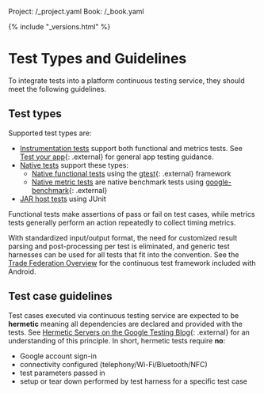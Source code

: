 Project: /_project.yaml
Book: /_book.yaml

{% include "_versions.html" %}

<!--
  Copyright 2018 The Android Open Source Project

  Licensed under the Apache License, Version 2.0 (the "License");
  you may not use this file except in compliance with the License.
  You may obtain a copy of the License at

      http://www.apache.org/licenses/LICENSE-2.0

  Unless required by applicable law or agreed to in writing, software
  distributed under the License is distributed on an "AS IS" BASIS,
  WITHOUT WARRANTIES OR CONDITIONS OF ANY KIND, either express or implied.
  See the License for the specific language governing permissions and
  limitations under the License.
-->

# Test Types and Guidelines

To integrate tests into a platform continuous testing service, they should meet
the following guidelines.

## Test types

Supported test types are:

*   [Instrumentation tests](/compatibility/tests/development/instrumentation)
    support both functional and metrics tests. See
    [Test your app](https://developer.android.com/studio/test/){: .external} for
        general app testing guidance.
*   [Native tests](/compatibility/tests/development/native) support these types:
    *   [Native functional
        tests](/compatibility/tests/development/native-func-e2e) using the
        [gtest](https://github.com/google/googletest){: .external} framework
    *   [Native metric tests](/compatibility/tests/development/metrics.md) are
        native benchmark tests using
        [google-benchmark](https://github.com/google/benchmark){: .external}
*   [JAR host tests](/compatibility/tests/development/jar)
    using JUnit

Functional tests make assertions of pass or fail on test cases, while metrics
tests generally perform an action repeatedly to collect timing metrics.

With standardized input/output format, the need for customized result parsing
and post-processing per test is eliminated, and generic test harnesses can be
used for all tests that fit into the convention. See the [Trade Federation
Overview](/devices/tech/test_infra/tradefed) for the continuous test framework
included with Android.

## Test case guidelines

Test cases executed via continuous testing service are expected to be
**hermetic** meaning all dependencies are declared and provided with the tests.
See [Hermetic Servers on the Google Testing Blog](https://testing.googleblog.com/2012/10/hermetic-servers.html){: .external}
for an understanding of this principle. In short, hermetic tests require **no**:

* Google account sign-in
* connectivity configured (telephony/Wi-Fi/Bluetooth/NFC)
* test parameters passed in
* setup or tear down performed by test harness for a specific test case
